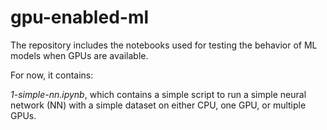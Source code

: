 # gpu-enabled-ml
The repository includes the notebooks used for testing the behavior of ML models when GPUs are available.

For now, it contains:

*1-simple-nn.ipynb*, which contains a simple script to run a simple neural network (NN) with a simple dataset on either CPU, one GPU, or multiple GPUs.

